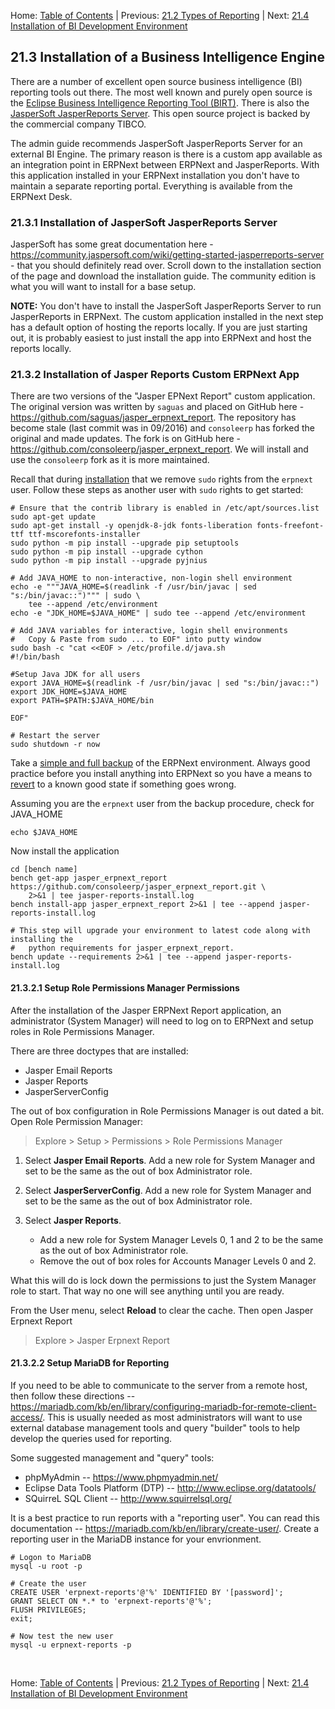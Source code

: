 Home: [Table of Contents](../ "Table of Contents") | Previous: [21.2 Types of Reporting](types "Types of Reporting") | Next: [21.4 Installation of BI Development Environment](install-bi-dev "Installation of BI Development Environment")

## 21.3 Installation of a Business Intelligence Engine

There are a number of excellent open source business intelligence (BI) reporting tools out there. The most well known and purely open source is the [Eclipse Business Intelligence Reporting Tool (BIRT)](http://www.eclipse.org/birt/). There is also the [JasperSoft JasperReports Server](https://community.jaspersoft.com/project/jasperreports-server). This open source project is backed by the commercial company TIBCO.

The admin guide recommends JasperSoft JasperReports Server for an external BI Engine. The primary reason is there is a custom app available as an integration point in ERPNext between ERPNext and JasperReports. With this application installed in your ERPNext installation you don't have to maintain a separate reporting portal. Everything is available from the ERPNext Desk.

### 21.3.1 Installation of JasperSoft JasperReports Server

JasperSoft has some great documentation here - <https://community.jaspersoft.com/wiki/getting-started-jasperreports-server> - that you should definitely read over. Scroll down to the installation section of the page and download the installation guide. The community edition is what you will want to install for a base setup.

**NOTE:** You don't have to install the JasperSoft JasperReports Server to run JasperReports in ERPNext. The custom application installed in the next step has a default option of hosting the reports locally. If you are just starting out, it is probably easiest to just install the app into ERPNext and host the reports locally.

### 21.3.2 Installation of Jasper Reports Custom ERPNext App

There are two versions of  the "Jasper EPNext Report" custom application. The original version was written by `saguas` and placed on GitHub here - <https://github.com/saguas/jasper_erpnext_report>. The repository has become stale (last commit was in 09/2016) and `consoleerp` has forked the original and made updates. The fork is on GitHub here - <https://github.com/consoleerp/jasper_erpnext_report>. We will install and use the `consoleerp` fork as it is more maintained. 

Recall that during [installation](../i-u-b/install "Installing ERPNext") that we remove `sudo` rights from the `erpnext` user. Follow these steps as another user with `sudo` rights to get started:

    # Ensure that the contrib library is enabled in /etc/apt/sources.list
    sudo apt-get update
    sudo apt-get install -y openjdk-8-jdk fonts-liberation fonts-freefont-ttf ttf-mscorefonts-installer
    sudo python -m pip install --upgrade pip setuptools
    sudo python -m pip install --upgrade cython
    sudo python -m pip install --upgrade pyjnius
    
    # Add JAVA_HOME to non-interactive, non-login shell environment
    echo -e """JAVA_HOME=$(readlink -f /usr/bin/javac | sed "s:/bin/javac::")""" | sudo \
        tee --append /etc/environment
    echo -e "JDK_HOME=$JAVA_HOME" | sudo tee --append /etc/environment
    
    # Add JAVA variables for interactive, login shell environments
    #   Copy & Paste from sudo ... to EOF" into putty window
    sudo bash -c "cat <<EOF > /etc/profile.d/java.sh
    #!/bin/bash

    #Setup Java JDK for all users
    export JAVA_HOME=$(readlink -f /usr/bin/javac | sed "s:/bin/javac::")
    export JDK_HOME=$JAVA_HOME
    export PATH=$PATH:$JAVA_HOME/bin
    
    EOF"
    
    # Restart the server
    sudo shutdown -r now

Take a [simple and full backup](../i-u-b/backup "Backing up ERPNext") of the ERPNext environment. Always good practice before you install anything into ERPNext so you have a means to [revert](../i-u-b/revert "Reverting from a known good backup") to a known good state if something goes wrong.

Assuming you are the `erpnext` user from the backup procedure, check for JAVA_HOME

    echo $JAVA_HOME

Now install the application

    cd [bench name]
    bench get-app jasper_erpnext_report https://github.com/consoleerp/jasper_erpnext_report.git \
        2>&1 | tee jasper-reports-install.log
    bench install-app jasper_erpnext_report 2>&1 | tee --append jasper-reports-install.log
    
    # This step will upgrade your environment to latest code along with installing the 
    #   python requirements for jasper_erpnext_report.
    bench update --requirements 2>&1 | tee --append jasper-reports-install.log

#### 21.3.2.1 Setup Role Permissions Manager Permissions

After the installation of the Jasper ERPNext Report application, an administrator (System Manager) will need to log on to ERPNext and setup roles in Role Permissions Manager.

There are three doctypes that are installed:

* Jasper Email Reports
* Jasper Reports
* JasperServerConfig

The out of box configuration in Role Permissions Manager is out dated a bit.  Open Role Permission Manager:

> Explore > Setup > Permissions > Role Permissions Manager

1. Select **Jasper Email Reports**. Add a new role for System Manager and set to be the same as the out of box Administrator role.

1. Select **JasperServerConfig**. Add a new role for System Manager and set to be the same as the out of box Administrator role.

1. Select **Jasper Reports**. 
    * Add a new role for System Manager Levels 0, 1 and 2 to be the same as the out of box Administrator role.
    * Remove the out of box roles for Accounts Manager Levels 0 and 2.

What this will do is lock down the permissions to just the System Manager role to start. That way no one will see anything until you are ready.

From the User menu, select **Reload** to clear the cache.  Then open Jasper Erpnext Report

> Explore > Jasper Erpnext Report 

#### 21.3.2.2 Setup MariaDB for Reporting

If you need to be able to communicate to the server from a remote host, then follow these directions -- <https://mariadb.com/kb/en/library/configuring-mariadb-for-remote-client-access/>. This is usually needed as most administrators will want to use external database management tools and query "builder" tools to help develop the queries used for reporting.

Some suggested management and "query" tools:
* phpMyAdmin -- <https://www.phpmyadmin.net/>
* Eclipse Data Tools Platform (DTP) -- <http://www.eclipse.org/datatools/>
* SQuirreL SQL Client -- <http://www.squirrelsql.org/>

It is a best practice to run reports with a "reporting user". You can read this documentation -- <https://mariadb.com/kb/en/library/create-user/>. Create a reporting user in the MariaDB instance for your envrionment.

    # Logon to MariaDB
    mysql -u root -p
    
    # Create the user
    CREATE USER 'erpnext-reports'@'%' IDENTIFIED BY '[password]';
    GRANT SELECT ON *.* to 'erpnext-reports'@'%';
    FLUSH PRIVILEGES;
    exit;
    
    # Now test the new user
    mysql -u erpnext-reports -p

<br />

Home: [Table of Contents](../ "Table of Contents") | Previous: [21.2 Types of Reporting](types "Types of Reporting") | Next: [21.4 Installation of BI Development Environment](install-bi-dev "Installation of BI Development Environment")
